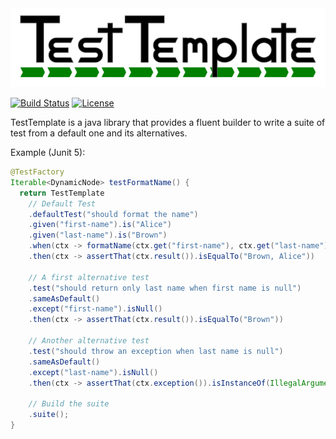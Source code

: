 <img src="./logo-640.png" alt="test template - logo" width="640"/>

[![Build Status](https://github.com/testtemplate/testtemplate/actions/workflows/gradle.yml/badge.svg?branch=master)](https://github.com/testtemplate/testtemplate/actions)
[![License](https://img.shields.io/github/license/testtemplate/testtemplate)](https://github.com/testtemplate/testtemplate/blob/master/LICENSE)

TestTemplate is a java library that provides a fluent builder to write a suite of test from a default one and its 
alternatives.

Example (Junit 5):
```java
@TestFactory
Iterable<DynamicNode> testFormatName() {
  return TestTemplate
    // Default Test
    .defaultTest("should format the name")
    .given("first-name").is("Alice")
    .given("last-name").is("Brown")
    .when(ctx -> formatName(ctx.get("first-name"), ctx.get("last-name")))
    .then(ctx -> assertThat(ctx.result()).isEqualTo("Brown, Alice"))
  
    // A first alternative test
    .test("should return only last name when first name is null")
    .sameAsDefault()
    .except("first-name").isNull()
    .then(ctx -> assertThat(ctx.result()).isEqualTo("Brown"))
    
    // Another alternative test
    .test("should throw an exception when last name is null")
    .sameAsDefault()
    .except("last-name").isNull()
    .then(ctx -> assertThat(ctx.exception()).isInstanceOf(IllegalArgumentException.class))
    
    // Build the suite
    .suite();
}
```